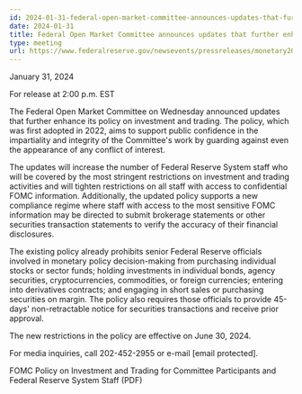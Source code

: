 ```yaml
---
id: 2024-01-31-federal-open-market-committee-announces-updates-that-further-enhance-its-policy-on-investment-and-trading
date: 2024-01-31
title: Federal Open Market Committee announces updates that further enhance its policy on investment and trading
type: meeting
url: https://www.federalreserve.gov/newsevents/pressreleases/monetary20240131c.htm
---
```


January 31, 2024

For release at 2:00 p.m. EST

The Federal Open Market Committee on Wednesday announced updates that further enhance its policy on investment and trading. The policy, which was first adopted in 2022, aims to support public confidence in the impartiality and integrity of the Committee's work by guarding against even the appearance of any conflict of interest.

The updates will increase the number of Federal Reserve System staff who will be covered by the most stringent restrictions on investment and trading activities and will tighten restrictions on all staff with access to confidential FOMC information. Additionally, the updated policy supports a new compliance regime where staff with access to the most sensitive FOMC information may be directed to submit brokerage statements or other securities transaction statements to verify the accuracy of their financial disclosures.

The existing policy already prohibits senior Federal Reserve officials involved in monetary policy decision-making from purchasing individual stocks or sector funds; holding investments in individual bonds, agency securities, cryptocurrencies, commodities, or foreign currencies; entering into derivatives contracts; and engaging in short sales or purchasing securities on margin. The policy also requires those officials to provide 45-days' non-retractable notice for securities transactions and receive prior approval.

The new restrictions in the policy are effective on June 30, 2024.

For media inquiries, call 202-452-2955 or e-mail [email protected].

FOMC Policy on Investment and Trading for Committee Participants and Federal Reserve System Staff (PDF)